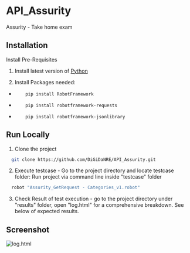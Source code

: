 
# API_Assurity

Assurity - Take home exam


## Installation

Install Pre-Requisites 

1. Install latest version of [Python](https://www.python.org/)

2.  Install Packages needed:   
    
 -         pip install RobotFramework
 -         pip install robotframework-requests
 -         pip install robotframework-jsonlibrary

##  Run Locally

1. Clone the project
```bash
  git clone https://github.com/DiGiDaNRE/API_Assurity.git
```
2. Execute testcase - Go to the project directory and locate testcase folder: Run project via command line inside "testcase" folder

```bash
  robot "Assurity_GetRequest - Categories_v1.robot"
```

3. Check Result of test execution - go to the project directory under "results" folder, open "log.html" for a comprehensive breakdown. See below of expected results.
   
## Screenshot
![log.html](https://snipboard.io/NZ8WuQ.jpg)

